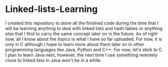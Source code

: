 # Linked-lists-Learning
I created this repository to store all the finished code during the time that I will be learning anything to deal with linked lists and hash tables or anything else that I find to carry the same concept later on in the future. As of right now, all I know about the topics is what I have so far uploaded. For now, it is only in C although I hope to learn more about them later on in other programming languages like Java, Python and C++. For now, let's stick to C. I plan to learn Java next, however, the next time I use something remotely close to linked lists in Java won't be in a while.
